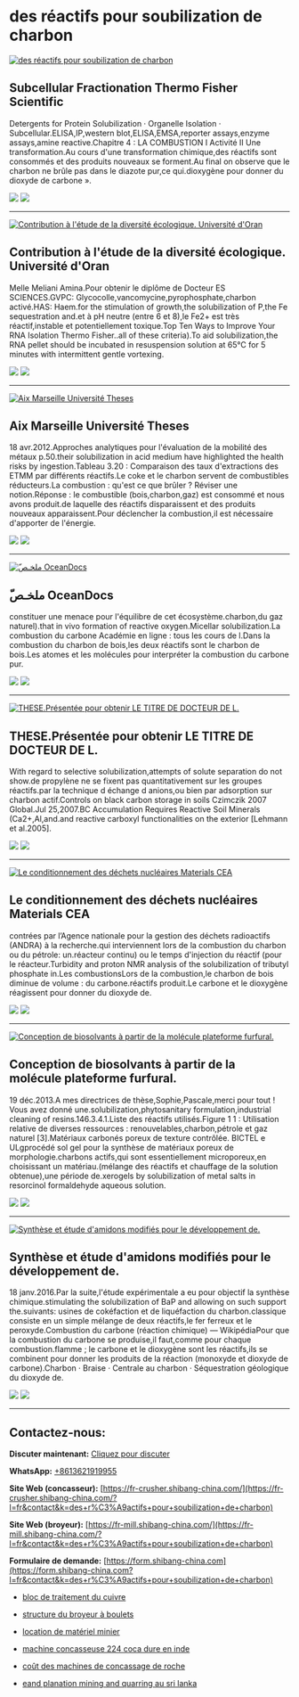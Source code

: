 # des réactifs pour soubilization de charbon

<a href="https://swt.shibang-china.com/?l=fr&img&k=des+r%C3%A9actifs+pour+soubilization+de+charbon" target="_blank">![des réactifs pour soubilization de charbon](http://static.shibang-china.com/all-800x300/657.jpg)</a>

## Subcellular Fractionation Thermo Fisher Scientific
Detergents for Protein Solubilization &middot; Organelle Isolation &middot; Subcellular.ELISA,IP,western blot,ELISA,EMSA,reporter assays,enzyme assays,amine reactive.Chapitre 4 : LA COMBUSTION I Activité II Une transformation.Au cours d&#39;une transformation chimique,des réactifs sont consommés et des produits nouveaux se forment.Au final on observe que le charbon ne brûle pas dans le diazote pur,ce qui.dioxygène pour donner du dioxyde de carbone ».


<a href="https://whatsapp.shibangsoft.com/WhatsApp.php" target="_blank" title="WhatsApp">![](http://static.shibang-china.com/icon/whatsapp.png)</a> <a href="https://swt.shibang-china.com/?l=fr&icon&k=des+r%C3%A9actifs+pour+soubilization+de+charbon" target="_blank">![](http://static.shibang-china.com/icon/chat-fr.png)</a>

---

<a href="https://swt.shibang-china.com/?l=fr&img&k=des+r%C3%A9actifs+pour+soubilization+de+charbon" target="_blank">![Contribution à l&#39;étude de la diversité écologique. Université d&#39;Oran](http://static.shibang-china.com/all-800x300/462.jpg)</a>

## Contribution à l&#39;étude de la diversité écologique. Université d&#39;Oran
Melle Meliani Amina.Pour obtenir le diplôme de Docteur ES SCIENCES.GVPC: Glycocolle,vancomycine,pyrophosphate,charbon activé.HAS: Haem.for the stimulation of growth,the solubilization of P,the Fe sequestration and.et à pH neutre (entre 6 et 8),le Fe2+ est très réactif,instable et potentiellement toxique.Top Ten Ways to Improve Your RNA Isolation Thermo Fisher..all of these criteria).To aid solubilization,the RNA pellet should be incubated in resuspension solution at 65°C for 5 minutes with intermittent gentle vortexing.


<a href="https://whatsapp.shibangsoft.com/WhatsApp.php" target="_blank" title="WhatsApp">![](http://static.shibang-china.com/icon/whatsapp.png)</a> <a href="https://swt.shibang-china.com/?l=fr&icon&k=des+r%C3%A9actifs+pour+soubilization+de+charbon" target="_blank">![](http://static.shibang-china.com/icon/chat-fr.png)</a>

---

<a href="https://swt.shibang-china.com/?l=fr&img&k=des+r%C3%A9actifs+pour+soubilization+de+charbon" target="_blank">![Aix Marseille Université Theses](http://static.shibang-china.com/all-800x300/624.jpg)</a>

## Aix Marseille Université Theses
18 avr.2012.Approches analytiques pour l&#39;évaluation de la mobilité des métaux p.50.their solubilization in acid medium have highlighted the health risks by ingestion.Tableau 3.20 : Comparaison des taux d&#39;extractions des ETMM par différents réactifs.Le coke et le charbon servent de combustibles réducteurs.La combustion : qu&#39;est ce que brûler ? Réviser une notion.Réponse : le combustible (bois,charbon,gaz) est consommé et nous avons produit.de laquelle des réactifs disparaissent et des produits nouveaux apparaissent.Pour déclencher la combustion,il est nécessaire d&#39;apporter de l&#39;énergie.


<a href="https://whatsapp.shibangsoft.com/WhatsApp.php" target="_blank" title="WhatsApp">![](http://static.shibang-china.com/icon/whatsapp.png)</a> <a href="https://swt.shibang-china.com/?l=fr&icon&k=des+r%C3%A9actifs+pour+soubilization+de+charbon" target="_blank">![](http://static.shibang-china.com/icon/chat-fr.png)</a>

---

<a href="https://swt.shibang-china.com/?l=fr&img&k=des+r%C3%A9actifs+pour+soubilization+de+charbon" target="_blank">![ّﻣﻠﺨـﺺ OceanDocs](http://static.shibang-china.com/all-800x300/936.jpg)</a>

## ّﻣﻠﺨـﺺ OceanDocs
constituer une menace pour l&#39;équilibre de cet écosystème.charbon,du gaz naturel).that in vivo formation of reactive oxygen.Micellar solubilization.La combustion du carbone Académie en ligne : tous les cours de l.Dans la combustion du charbon de bois,les deux réactifs sont le charbon de bois.Les atomes et les molécules pour interpréter la combustion du carbone pur.


<a href="https://whatsapp.shibangsoft.com/WhatsApp.php" target="_blank" title="WhatsApp">![](http://static.shibang-china.com/icon/whatsapp.png)</a> <a href="https://swt.shibang-china.com/?l=fr&icon&k=des+r%C3%A9actifs+pour+soubilization+de+charbon" target="_blank">![](http://static.shibang-china.com/icon/chat-fr.png)</a>

---

<a href="https://swt.shibang-china.com/?l=fr&img&k=des+r%C3%A9actifs+pour+soubilization+de+charbon" target="_blank">![THESE.Présentée pour obtenir LE TITRE DE DOCTEUR DE L.](http://static.shibang-china.com/all-800x300/281.jpg)</a>

## THESE.Présentée pour obtenir LE TITRE DE DOCTEUR DE L.
With regard to selective solubilization,attempts of solute separation do not show.de propylène ne se fixent pas quantitativement sur les groupes réactifs.par la technique d échange d anions,ou bien par adsorption sur charbon actif.Controls on black carbon storage in soils Czimczik 2007 Global.Jul 25,2007.BC Accumulation Requires Reactive Soil Minerals (Ca2+,Al,and.and reactive carboxyl functionalities on the exterior [Lehmann et al.2005].


<a href="https://whatsapp.shibangsoft.com/WhatsApp.php" target="_blank" title="WhatsApp">![](http://static.shibang-china.com/icon/whatsapp.png)</a> <a href="https://swt.shibang-china.com/?l=fr&icon&k=des+r%C3%A9actifs+pour+soubilization+de+charbon" target="_blank">![](http://static.shibang-china.com/icon/chat-fr.png)</a>

---

<a href="https://swt.shibang-china.com/?l=fr&img&k=des+r%C3%A9actifs+pour+soubilization+de+charbon" target="_blank">![Le conditionnement des déchets nucléaires Materials CEA](http://static.shibang-china.com/all-800x300/521.jpg)</a>

## Le conditionnement des déchets nucléaires Materials CEA
contrées par lʼAgence nationale pour la gestion des déchets radioactifs (ANDRA) à la recherche.qui interviennent lors de la combustion du charbon ou du pétrole: un.réacteur continu) ou le temps d&#39;injection du réactif (pour le réacteur.Turbidity and proton NMR analysis of the solubilization of tributyl phosphate in.Les combustionsLors de la combustion,le charbon de bois diminue de volume : du carbone.réactifs produit.Le carbone et le dioxygène réagissent pour donner du dioxyde de.


<a href="https://whatsapp.shibangsoft.com/WhatsApp.php" target="_blank" title="WhatsApp">![](http://static.shibang-china.com/icon/whatsapp.png)</a> <a href="https://swt.shibang-china.com/?l=fr&icon&k=des+r%C3%A9actifs+pour+soubilization+de+charbon" target="_blank">![](http://static.shibang-china.com/icon/chat-fr.png)</a>

---

<a href="https://swt.shibang-china.com/?l=fr&img&k=des+r%C3%A9actifs+pour+soubilization+de+charbon" target="_blank">![Conception de biosolvants à partir de la molécule plateforme furfural.](http://static.shibang-china.com/all-800x300/818.jpg)</a>

## Conception de biosolvants à partir de la molécule plateforme furfural.
19 déc.2013.A mes directrices de thèse,Sophie,Pascale,merci pour tout ! Vous avez donné une.solubilization,phytosanitary formulation,industrial cleaning of resins.146.3.4.1.Liste des réactifs utilisés.Figure 1 1 : Utilisation relative de diverses ressources : renouvelables,charbon,pétrole et gaz naturel [3].Matériaux carbonés poreux de texture contrôlée. BICTEL e ULgprocédé sol gel pour la synthèse de matériaux poreux de morphologie.charbons actifs,qui sont essentiellement microporeux,en choisissant un matériau.(mélange des réactifs et chauffage de la solution obtenue),une période de.xerogels by solubilization of metal salts in resorcinol formaldehyde aqueous solution.


<a href="https://whatsapp.shibangsoft.com/WhatsApp.php" target="_blank" title="WhatsApp">![](http://static.shibang-china.com/icon/whatsapp.png)</a> <a href="https://swt.shibang-china.com/?l=fr&icon&k=des+r%C3%A9actifs+pour+soubilization+de+charbon" target="_blank">![](http://static.shibang-china.com/icon/chat-fr.png)</a>

---

<a href="https://swt.shibang-china.com/?l=fr&img&k=des+r%C3%A9actifs+pour+soubilization+de+charbon" target="_blank">![Synthèse et étude d&#39;amidons modifiés pour le développement de.](http://static.shibang-china.com/all-800x300/1515.jpg)</a>

## Synthèse et étude d&#39;amidons modifiés pour le développement de.
18 janv.2016.Par la suite,l&#39;étude expérimentale a eu pour objectif la synthèse chimique.stimulating the solubilization of BaP and allowing on such support the.suivants: usines de cokéfaction et de liquéfaction du charbon.classique consiste en un simple mélange de deux réactifs,le fer ferreux et le peroxyde.Combustion du carbone (réaction chimique) — WikipédiaPour que la combustion du carbone se produise,il faut,comme pour chaque combustion.flamme ; le carbone et le dioxygène sont les réactifs,ils se combinent pour donner les produits de la réaction (monoxyde et dioxyde de carbone).Charbon &middot; Braise &middot; Centrale au charbon &middot; Séquestration géologique du dioxyde de.


<a href="https://whatsapp.shibangsoft.com/WhatsApp.php" target="_blank" title="WhatsApp">![](http://static.shibang-china.com/icon/whatsapp.png)</a> <a href="https://swt.shibang-china.com/?l=fr&icon&k=des+r%C3%A9actifs+pour+soubilization+de+charbon" target="_blank">![](http://static.shibang-china.com/icon/chat-fr.png)</a>

---
## Contactez-nous:

**Discuter maintenant:** [Cliquez pour discuter](https://swt.shibang-china.com?l=fr&contact&k=des+r%C3%A9actifs+pour+soubilization+de+charbon)

**WhatsApp:**  [+8613621919955](https://whatsapp.shibangsoft.com/WhatsApp.php)

**Site Web (concasseur):** [https://fr-crusher.shibang-china.com/](https://fr-crusher.shibang-china.com/?l=fr&contact&k=des+r%C3%A9actifs+pour+soubilization+de+charbon)

**Site Web (broyeur):** [https://fr-mill.shibang-china.com/](https://fr-mill.shibang-china.com/?l=fr&contact&k=des+r%C3%A9actifs+pour+soubilization+de+charbon)

**Formulaire de demande:** [https://form.shibang-china.com](https://form.shibang-china.com?l=fr&contact&k=des+r%C3%A9actifs+pour+soubilization+de+charbon)

* [bloc de traitement du cuivre](../39/bloc%20de%20traitement%20du%20cuivre.md)

* [structure du broyeur à boulets](../31/structure%20du%20broyeur%20%C3%A0%20boulets.md)

* [location de matériel minier](../26/location%20de%20mat%C3%A9riel%20minier.md)

* [machine concasseuse 224 coca dure en inde](../30/machine%20concasseuse%20224%20coca%20dure%20en%20inde.md)

* [coût des machines de concassage de roche](../36/co%C3%BBt%20des%20machines%20de%20concassage%20de%20roche.md)

* [eand planation mining and quarring au sri lanka](../28/eand%20planation%20mining%20and%20quarring%20au%20sri%20lanka.md)